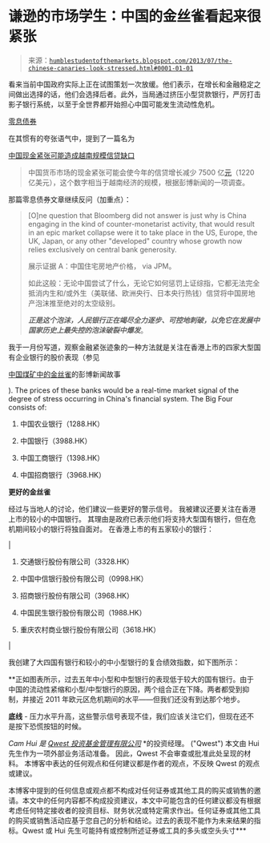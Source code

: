 <!--yml

类别：未分类

日期：2024-05-18 03:51:45

-->

# 谦逊的市场学生：中国的金丝雀看起来很紧张

> 来源：[`humblestudentofthemarkets.blogspot.com/2013/07/the-chinese-canaries-look-stressed.html#0001-01-01`](https://humblestudentofthemarkets.blogspot.com/2013/07/the-chinese-canaries-look-stressed.html#0001-01-01)

看来当前中国政府实际上正在试图策划一次放缓。他们表示，在增长和金融稳定之间做出选择的话，他们会选择后者。此外，当局通过挤压小型贷款银行，严厉打击影子银行系统，以至于全世界都开始担心中国可能发生流动性危机。

[零息债券](http://www.zerohedge.com/news/2013-07-07/reason-chinas-epic-1-trillion-yuan-deleveraging-biggest-housing-bubble-history)

在其惯有的夸张语气中，提到了一篇名为

[中国现金紧张可能造成越南规模信贷缺口](http://www.bloomberg.com/news/2013-07-07/china-cash-squeeze-seen-creating-vietnam-size-credit-hole.html)

> 中国货币市场的现金紧张可能会使今年的信贷增长减少 7500 亿[元](http://topics.bloomberg.com/yuan/)（1220 亿美元），这个数字相当于越南经济的规模，根据彭博新闻的一项调查。

那篇零息债券文章继续反问（加重点）：

> [O]ne question that Bloomberg did not answer is just why is China engaging in the kind of counter-monetarist activity, that would result in an epic market collapse were it to take place in the US, Europe, the UK, Japan, or any other "developed" country whose growth now relies exclusively on central bank generosity.
> 
> 展示证据 A：中国住宅房地产价格， via JPM。
> 
> 如此这般：无论中国尝试了什么，无论它如何惩罚上证综指，它都无法完全抵消内生和/或外生（美联储、欧洲央行、日本央行热钱）信贷将中国房地产泡沫推至绝对的太空级别。
> 
> ***正是这个泡沫，人民银行正在竭尽全力逐步、可控地刺破，以免它在发展中国家历史上最失控的泡沫破裂中爆发***。

我于一月份写道，观察金融紧张迹象的一种方法就是关注在香港上市的四家大型国有企业银行的股价表现（参见

[中国煤矿中的金丝雀](http://humblestudentofthemarkets.blogspot.com/2013/01/the-canaries-in-chinese-coalmine.html)的彭博新闻故事

). The prices of these banks would be a real-time market signal of the degree of stress occurring in China's financial system. The Big Four consists of:

1.  中国农业银行（1288.HK）

1.  中国银行（3988.HK）

1.  中国工商银行（1398.HK）

1.  中国招商银行（3968.HK）

**更好的金丝雀**

经过与当地人的讨论，他们建议一些更好的警示信号。 我被建议还要关注在香港上市的较小的中国银行。 其理由是政府已表示他们将支持大型国有银行，但在危机期间较小的银行将独自面对。 在香港上市的有五家较小的银行：

|

1.  交通银行股份有限公司（3328.HK）

1.  中国中信银行股份有限公司（0998.HK）

1.  招商银行股份有限公司（3968.HK）

1.  中国民生银行股份有限公司（1988.HK）

1.  重庆农村商业银行股份有限公司（3618.HK）

|

我创建了大四国有银行和较小的中小型银行的复合绩效指数，如下图所示：

**正如图表所示，过去五年中小型和中型银行的表现低于较大的国有银行。由于中国的流动性紧缩和小型/中型银行的原因，两个组合正在下降。两者都受到抑制，并接近 2011 年欧元区危机期间的水平——但我们还没有到达那个地步。

**底线** - 压力水平升高，这些警示信号表现不佳，我们应该关注它们，但现在还不是按下恐慌按钮的时候。

*Cam Hui 是* [*Qwest 投资基金管理有限公司*](http://www.qwestfunds.com/) *的投资经理。 ("Qwest") 本文由 Hui 先生作为一项外部业务活动准备。 因此，Qwest 不会审查或批准此处呈现的材料。 本博客中表达的任何观点和任何建议都是作者的观点，不反映 Qwest 的观点或建议。

本博客中提到的任何信息或观点都不构成对任何证券或其他工具的购买或销售的邀请。本文中的任何内容都不构成投资建议，本文中可能包含的任何建议都没有根据考虑任何特定接收者的投资目标、财务状况或特定需求作出。任何证券或其他工具的购买或销售活动应基于您自己的分析和结论。过去的表现不能作为未来结果的指标。Qwest 或 Hui 先生可能持有或控制所述证券或工具的多头或空头头寸***
